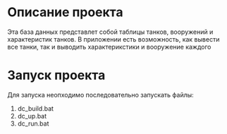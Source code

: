 # Описание проекта
Эта база данных представлет собой таблицы танков, вооружений и характеристик танков. В приложении есть возможность, как вывести все танки, так и выводить характерикстики и вооружение каждого
# Запуск проекта
Для запуска неопходимо последовательно запускать файлы:
1) dc_build.bat
2) dc_up.bat
3) dc_run.bat
